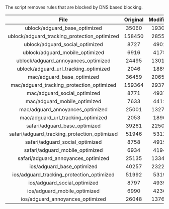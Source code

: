 The script removes rules that are blocked by DNS based blocking.


| File | Original | Modified |
|:----:|:-----:|:-----:|
| ublock/adguard_base_optimized | 35060 | 19306 |
| ublock/adguard_tracking_protection_optimized | 158450 | 28551 |
| ublock/adguard_social_optimized | 8727 | 4901 |
| ublock/adguard_mobile_optimized | 6916 | 4175 |
| ublock/adguard_annoyances_optimized | 24495 | 13011 |
| ublock/adguard_url_tracking_optimized | 2046 | 1889 |
| mac/adguard_base_optimized | 36459 | 20653 |
| mac/adguard_tracking_protection_optimized | 159364 | 29375 |
| mac/adguard_social_optimized | 8771 | 4937 |
| mac/adguard_mobile_optimized | 7633 | 4412 |
| mac/adguard_annoyances_optimized | 25001 | 13271 |
| mac/adguard_url_tracking_optimized | 2053 | 1896 |
| safari/adguard_base_optimized | 39261 | 22508 |
| safari/adguard_tracking_protection_optimized | 51946 | 5312 |
| safari/adguard_social_optimized | 8758 | 4919 |
| safari/adguard_mobile_optimized | 6934 | 4194 |
| safari/adguard_annoyances_optimized | 25135 | 13347 |
| ios/adguard_base_optimized | 40257 | 23227 |
| ios/adguard_tracking_protection_optimized | 51992 | 5319 |
| ios/adguard_social_optimized | 8797 | 4939 |
| ios/adguard_mobile_optimized | 6990 | 4236 |
| ios/adguard_annoyances_optimized | 26048 | 13768 |